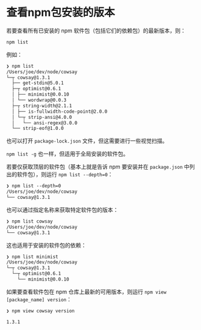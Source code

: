 # 查看npm包安装的版本

若要查看所有已安装的 npm 软件包（包括它们的依赖包）的最新版本，则：

```sh
npm list
```

例如：

```txt
❯ npm list
/Users/joe/dev/node/cowsay
└─┬ cowsay@1.3.1
  ├── get-stdin@5.0.1
  ├─┬ optimist@0.6.1
  │ ├── minimist@0.0.10
  │ └── wordwrap@0.0.3
  ├─┬ string-width@2.1.1
  │ ├── is-fullwidth-code-point@2.0.0
  │ └─┬ strip-ansi@4.0.0
  │   └── ansi-regex@3.0.0
  └── strip-eof@1.0.0
```

也可以打开 `package-lock.json` 文件，但这需要进行一些视觉扫描。

`npm list -g` 也一样，但适用于全局安装的软件包。

若要仅获取顶层的软件包（基本上就是告诉 npm 要安装并在 `package.json` 中列出的软件包），则运行 `npm list --depth=0`：

```txt
❯ npm list --depth=0
/Users/joe/dev/node/cowsay
└── cowsay@1.3.1
```

也可以通过指定名称来获取特定软件包的版本：

```txt
❯ npm list cowsay
/Users/joe/dev/node/cowsay
└── cowsay@1.3.1
```

这也适用于安装的软件包的依赖：

```txt
❯ npm list minimist
/Users/joe/dev/node/cowsay
└─┬ cowsay@1.3.1
  └─┬ optimist@0.6.1
    └── minimist@0.0.10
```

如果要查看软件包在 npm 仓库上最新的可用版本，则运行 `npm view [package_name] version`：

```txt
❯ npm view cowsay version

1.3.1
```
